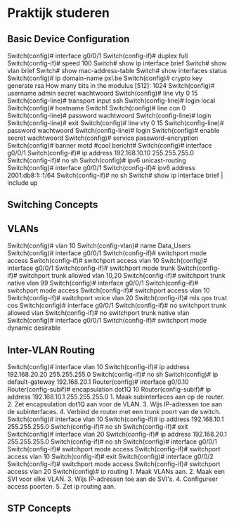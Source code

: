 # Praktijk studeren

## Basic Device Configuration

<deflist collapsible="true">
<def title="Zet de interface g0/0/1 op full duplex en 100 Mbps.">
    <code-block>
    Switch(config)# interface g0/0/1
    Switch(config-if)# duplex full
    Switch(config-if)# speed 100
    </code-block>
</def>
</deflist>

<deflist collapsible="true">
<def title="Toon kort de IPv4 interfaces en de VLANs.">
    <code-block>
    Switch# show ip interface brief
    Switch# show vlan brief
    </code-block>
</def>
</deflist>

<deflist collapsible="true">
<def title="Toon de MAC adres tabel.">
    <code-block>
    Switch# show mac-address-table
    </code-block>
</def>
</deflist>

<deflist collapsible="true">
<def title="Toon de status van de interfaces.">
    <code-block>
    Switch# show interfaces status
    </code-block>
</def>
</deflist>

<deflist collapsible="true">
<def title="Zet SSH aan.">
    <code-block>
    Switch(config)# ip domain-name pxl.be
    Switch(config)# crypto key generate rsa
    How many bits in the modulus [512]: 1024
    Switch(config)# username admin secret wachtwoord
    Switch(config)# line vty 0 15
    Switch(config-line)# transport input ssh
    Switch(config-line)# login local
    </code-block>
</def>
</deflist>

<deflist collapsible="true">
<def title="Zet de hostname van een switch.">
    <code-block>
    Switch(config)# hostname Switch1
    </code-block>
</def>
</deflist>

<deflist collapsible="true">
<def title="Zet een wachtwoord op de console en de vty lijnen.">
    <code-block>
    Switch(config)# line con 0
    Switch(config-line)# password wachtwoord
    Switch(config-line)# login
    Switch(config-line)# exit
    Switch(config)# line vty 0 15
    Switch(config-line)# password wachtwoord
    Switch(config-line)# login
    </code-block>
</def>
</deflist>

<deflist collapsible="true">
<def title="Zet een wachtwoord op de config modus.">
    <code-block>
    Switch(config)# enable secret wachtwoord
    </code-block>
</def>
</deflist>

<deflist collapsible="true">
<def title="Encrypteer de wachtwoorden.">
    <code-block>
    Switch(config)# service password-encryption
    </code-block>
</def>
</deflist>

<deflist collapsible="true">
<def title="Zet een banner (motd)">
    <code-block>
    Switch(config)# banner motd #cool bericht#
    </code-block>
</def>
</deflist>

<deflist collapsible="true">
<def title="Zet een IPv4 adres op een interface.">
    <code-block>
    Switch(config)# interface g0/0/1
    Switch(config-if)# ip address 192.168.10.10 255.255.255.0
    Switch(config-if)# no sh
    </code-block>
</def>
</deflist>

<deflist collapsible="true">
<def title="Zet IPv6 aan en zet een IPv6 adres op een interface.">
    <code-block>
    Switch(config)# ipv6 unicast-routing
    Switch(config)# interface g0/0/1
    Switch(config-if)# ipv6 address 2001:db8:1::1/64
    Switch(config-if)# no sh
    </code-block>
</def>
</deflist>

<deflist collapsible="true">
<def title="Toon de actieve IPv4 interfaces.">
    <code-block>
    Switch# show ip interface brief | include up
    </code-block>
</def>
</deflist>

## Switching Concepts

## VLANs

<deflist collapsible="true">
<def title="Maak een VLAN en geef deze een naam.">
    <code-block>
    Switch(config)# vlan 10
    Switch(config-vlan)# name Data_Users
    </code-block>
</def>
</deflist>

<deflist collapsible="true">
<def title="Zet een interface in een VLAN.">
    <code-block>
    Switch(config)# interface g0/0/1
    Switch(config-if)# switchport mode access
    Switch(config-if)# switchport access vlan 10
    </code-block>
</def>
</deflist>

<deflist collapsible="true">
<def title="Zet een interface in trunk mode, de native VLAN moet 99 zijn.">
    <code-block>
    Switch(config)# interface g0/0/1
    Switch(config-if)# switchport mode trunk
    Switch(config-if)# switchport trunk allowed vlan 10,20
    Switch(config-if)# switchport trunk native vlan 99
    </code-block>
</def>
</deflist>

<deflist collapsible="true">
<def title="Zet QoS op een interface voor voice VLAN 20 en Data_Users VLAN 10.">
    <code-block>
    Switch(config)# interface g0/0/1
    Switch(config-if)# switchport mode access
    Switch(config-if)# switchport access vlan 10
    Switch(config-if)# switchport voice vlan 20
    Switch(config-if)# mls qos trust cos
    </code-block>
</def>
</deflist>

<deflist collapsible="true">
<def title="Maak VLAN 10,20 en native VLAN 99 ongedaan op een trunk interface.">
    <code-block>
    Switch(config)# interface g0/0/1
    Switch(config-if)# no switchport trunk allowed vlan
    Switch(config-if)# no switchport trunk native vlan
    </code-block>
</def>
</deflist>

<deflist collapsible="true">
<def title="Zet een interface op de mode dynamic desirable.">
    <code-block>
    Switch(config)# interface g0/0/1
    Switch(config-if)# switchport mode dynamic desirable
    </code-block>
</def>
</deflist>

## Inter-VLAN Routing

<deflist collapsible="true">
<def title="Voeg een IP toe aan een VLAN-interface.">
    <code-block>
    Switch(config)# interface vlan 10
    Switch(config-if)# ip address 192.168.20.20 255.255.255.0
    Switch(config-if)# no sh
    </code-block>
</def>
</deflist>

<deflist collapsible="true">
<def title="Stel een default gateway in op een layer 2 switch.">
    <code-block>
    Switch(config)# ip default-gateway 192.168.20.1
    </code-block>
</def>
</deflist>

<deflist collapsible="true">
<def title="Configureer een subinterface op een router voor VLAN 10.">
    <code-block>
    Router(config)# interface g0/0.10
    Router(config-subif)# encapsulation dot1Q 10
    Router(config-subif)# ip address 192.168.10.1 255.255.255.0
    </code-block>
</def>
</deflist>

<deflist collapsible="true">
<def title="Wat zijn de stappen om inter-VLAN routing met router-on-a-stick te configureren? (geen commando's)">
    <code-block>
    1. Maak subinterfaces aan op de router.
    2. Zet encapsulation dot1Q aan voor de VLAN.
    3. Wijs IP-adressen toe aan de subinterfaces.
    4. Verbind de router met een trunk poort van de switch.
    </code-block>
</def>
</deflist>

<deflist collapsible="true">
<def title="Maak 2 SVI VLAN-interfaces en geef ze een IP-adres.">
    <code-block>
    Switch(config)# interface vlan 10
    Switch(config-if)# ip address 192.168.10.1 255.255.255.0
    Switch(config-if)# no sh
    Switch(config-if)# exit
    Switch(config)# interface vlan 20
    Switch(config-if)# ip address 192.168.20.1 255.255.255.0
    Switch(config-if)# no sh
    </code-block>
</def>
</deflist>

<deflist collapsible="true">
<def title="Configureer access poorten voor VLAN 10 en 20.">
    <code-block>
    Switch(config)# interface g0/0/1
    Switch(config-if)# switchport mode access
    Switch(config-if)# switchport access vlan 10
    Switch(config-if)# exit
    Switch(config)# interface g0/0/2
    Switch(config-if)# switchport mode access
    Switch(config-if)# switchport access vlan 20
    </code-block>
</def>
</deflist>

<deflist collapsible="true">
<def title="Zet ip routing aan.">
    <code-block>
    Switch(config)# ip routing
    </code-block>
</def>
</deflist>

<deflist collapsible="true">
<def title="Wat zijn de stappen om inter-VLAN routing op een layer 3 switch te configureren? (geen commando's)">
    <code-block>
    1. Maak VLANs aan.
    2. Maak een SVI voor elke VLAN.
    3. Wijs IP-adressen toe aan de SVI's.
    4. Configureer access poorten.
    5. Zet ip routing aan.
    </code-block>
</def>
</deflist>

## STP Concepts

